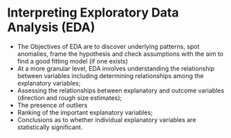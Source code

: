 # Interpreting Exploratory Data Analysis (EDA)
- The Objectives of EDA are to discover underlying patterns, spot anomalies, frame the hypothesis and check assumptions with the aim to find a good fitting model (if one exists)
- At a more granular level, EDA involves understanding the relationship between variables including determining relationships among the explanatory variables;
- Assessing the relationships between explanatory and outcome variables (direction and rough size estimates);
- The presence of outliers
- Ranking of the important explanatory variables; 
- Conclusions as to whether individual explanatory variables are statistically significant.
